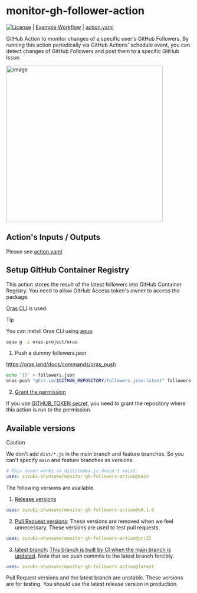 # monitor-gh-follower-action

[![License](http://img.shields.io/badge/license-mit-blue.svg?style=flat-square)](https://raw.githubusercontent.com/suzuki-shunsuke/monitor-gh-follower-action/main/LICENSE) | [Example Workflow](https://github.com/suzuki-shunsuke/monitor-gh-follower-action/blob/main/.github/workflows/watch-follower.yaml) | [action.yaml](action.yaml)

GitHub Action to monitor changes of a specific user's GitHub Followers.
By running this action periodically via GitHub Actions' schedule event, you can detect changes of GitHub Followers and post them to a specific GitHub Issue.

<img width="424" alt="image" src="https://github.com/user-attachments/assets/b01b31f8-e342-4658-aa53-c2c3c3b9f538" />

## Action's Inputs / Outputs

Please see [action.yaml](action.yaml).

## Setup GitHub Container Registry

This action stores the result of the latest followers into GitHub Container Registry.
You need to allow GitHub Access token's owner to access the package.

[Oras CLI](https://oras.land/docs/category/oras-commands) is used.

> [!TIP]
> You can install Oras CLI using [aqua](https://aquaproj.github.io).
>
> ```sh
> aqua g -i oras-project/oras
> ```

1. Push a dummy followers.json

https://oras.land/docs/commands/oras_push

```sh
echo '{}' > followers.json
oras push "ghcr.io/$GITHUB_REPOSITORY/followers.json:latest" followers.json
```

2. [Grant the permission](https://docs.github.com/en/packages/learn-github-packages/configuring-a-packages-access-control-and-visibility)

If you use [GITHUB_TOKEN secret](https://docs.github.com/en/actions/security-for-github-actions/security-guides/automatic-token-authentication), you need to grant the repository where this action is run to the permission.

## Available versions

> [!CAUTION]
> We don't add `dist/*.js` in the main branch and feature branches.
> So you can't specify `main` and feature branches as versions.
>
> ```yaml
> # This never works as dist/index.js doesn't exist.
> uses: suzuki-shunsuke/monitor-gh-followers-action@main
> ```

The following versions are available.

1. [Release versions](https://github.com/suzuki-shunsuke/monitor-gh-followers-action/releases)

```yaml
uses: suzuki-shunsuke/monitor-gh-followers-action@v0.1.0
```

2. [Pull Request versions](https://github.com/suzuki-shunsuke/monitor-gh-followers-action/branches/all?query=pr%2F&lastTab=overview): These versions are removed when we feel unnecessary. These versions are used to test pull requests.

```yaml
uses: suzuki-shunsuke/monitor-gh-followers-action@pr/22
```

3. [latest branch](https://github.com/suzuki-shunsuke/monitor-gh-followers-action/tree/latest): [This branch is built by CI when the main branch is updated](https://github.com/suzuki-shunsuke/monitor-gh-followers-action/blob/latest/.github/workflows/main.yaml). Note that we push commits to the latest branch forcibly.

```yaml
uses: suzuki-shunsuke/monitor-gh-followers-action@latest
```

Pull Request versions and the latest branch are unstable.
These versions are for testing.
You should use the latest release version in production.
